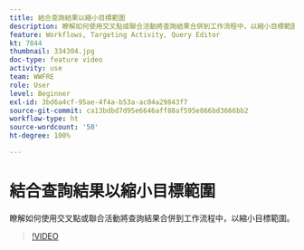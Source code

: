 ```yaml
---
title: 結合查詢結果以縮小目標範圍
description: 瞭解如何使用交叉點或聯合活動將查詢結果合併到工作流程中，以縮小目標範圍。
feature: Workflows, Targeting Activity, Query Editor
kt: 7844
thumbnail: 334304.jpg
doc-type: feature video
activity: use
team: WWFRE
role: User
level: Beginner
exl-id: 3bd6a4cf-95ae-4f4a-b53a-ac04a29843f7
source-git-commit: ca13bdbd7d95e6646aff88af595e866bd3666bb2
workflow-type: ht
source-wordcount: '50'
ht-degree: 100%

---
```


# 結合查詢結果以縮小目標範圍

瞭解如何使用交叉點或聯合活動將查詢結果合併到工作流程中，以縮小目標範圍。

>[!VIDEO](https://video.tv.adobe.com/v/334304?quality=12)

